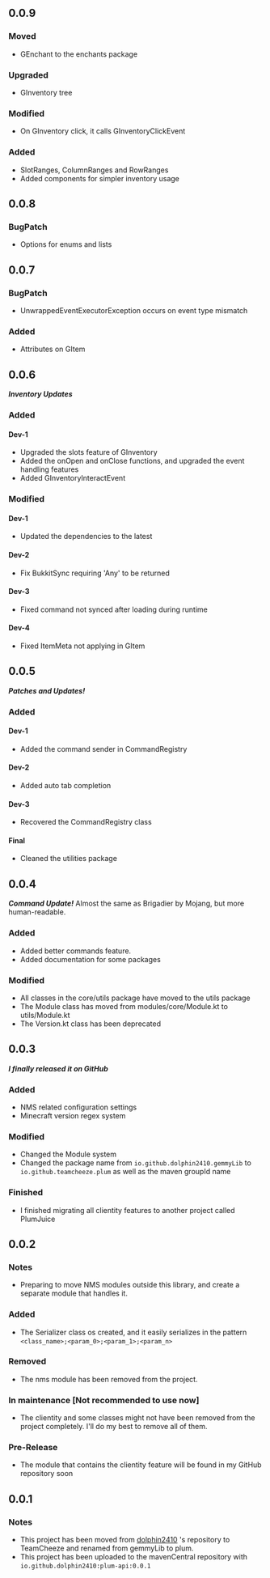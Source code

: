 ## 0.0.9
### Moved
- GEnchant to the enchants package
### Upgraded
- GInventory tree
### Modified
- On GInventory click, it calls GInventoryClickEvent
### Added
- SlotRanges, ColumnRanges and RowRanges
- Added components for simpler inventory usage
## 0.0.8
### BugPatch
- Options for enums and lists
## 0.0.7
### BugPatch
- UnwrappedEventExecutorException occurs on event type mismatch
### Added
- Attributes on GItem
## 0.0.6
***Inventory Updates***
### Added
#### Dev-1
- Upgraded the slots feature of GInventory
- Added the onOpen and onClose functions, and upgraded the event handling features
- Added GInventoryInteractEvent
### Modified
#### Dev-1
- Updated the dependencies to the latest
#### Dev-2
- Fix BukkitSync requiring 'Any' to be returned
#### Dev-3
- Fixed command not synced after loading during runtime
#### Dev-4
- Fixed ItemMeta not applying in GItem
## 0.0.5
***Patches and Updates!***
### Added
#### Dev-1
- Added the command sender in CommandRegistry
#### Dev-2
- Added auto tab completion
#### Dev-3
- Recovered the CommandRegistry class
#### Final
- Cleaned the utilities package
## 0.0.4
***Command Update!***
Almost the same as Brigadier by Mojang, but more human-readable. 
### Added
- Added better commands feature.
- Added documentation for some packages
### Modified
- All classes in the core/utils package have moved to the utils package
- The Module class has moved from modules/core/Module.kt to utils/Module.kt
- The Version.kt class has been deprecated
## 0.0.3
***I finally released it on GitHub***
### Added
- NMS related configuration settings
- Minecraft version regex system
### Modified
- Changed the Module system
- Changed the package name from `io.github.dolphin2410.gemmyLib` to `io.github.teamcheeze.plum` as well as the maven groupId name
### Finished
- I finished migrating all clientity features to another project called PlumJuice

## 0.0.2
### Notes
- Preparing to move NMS modules outside this library, and create a separate module that handles it.
### Added
- The Serializer class os created, and it easily serializes in the pattern `<class_name>;<param_0>;<param_1>;<param_n>`
### Removed
- The nms module has been removed from the project.
### In maintenance [Not recommended to use now]
- The clientity and some classes might not have been removed from the project completely. I'll do my best to remove all of them.
### Pre-Release
- The module that contains the clientity feature will be found in my GitHub repository soon

## 0.0.1
### Notes
- This project has been moved from [dolphin2410](https://github.com/dolphin2410) 's repository to TeamCheeze and renamed from gemmyLib to plum.
- This project has been uploaded to the mavenCentral repository with `io.github.dolphin2410:plum-api:0.0.1`